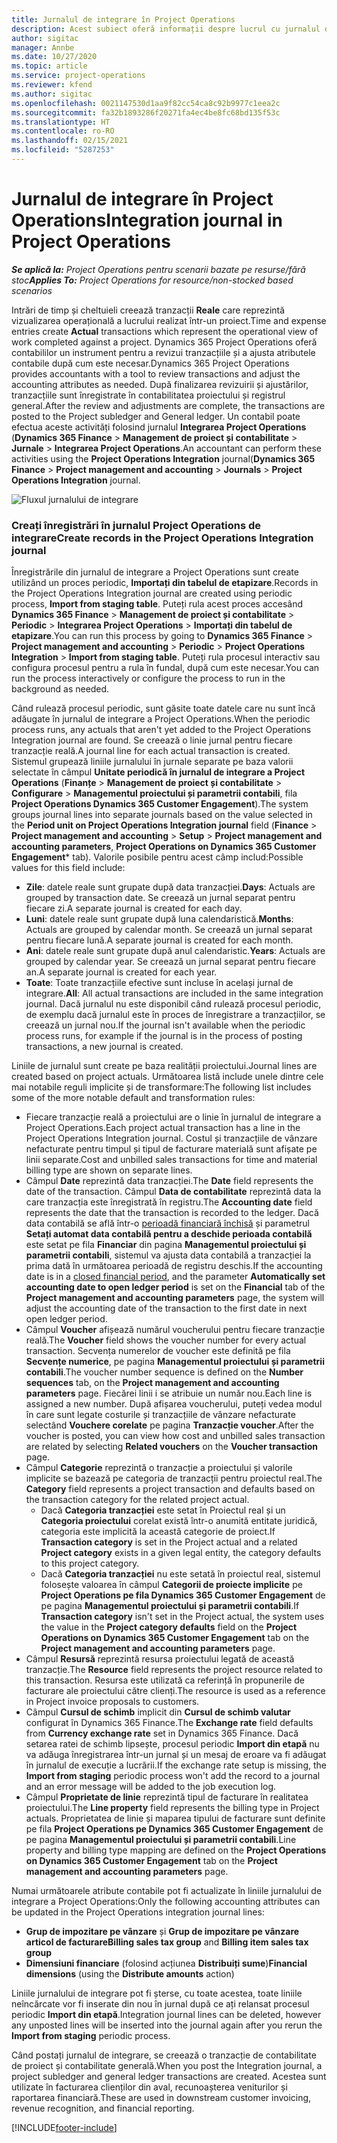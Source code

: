 ```yaml
---
title: Jurnalul de integrare în Project Operations
description: Acest subiect oferă informații despre lucrul cu jurnalul de integrare în Project Operations.
author: sigitac
manager: Annbe
ms.date: 10/27/2020
ms.topic: article
ms.service: project-operations
ms.reviewer: kfend
ms.author: sigitac
ms.openlocfilehash: 0021147530d1aa9f82cc54ca8c92b9977c1eea2c
ms.sourcegitcommit: fa32b1893286f20271fa4ec4be8fc68bd135f53c
ms.translationtype: HT
ms.contentlocale: ro-RO
ms.lasthandoff: 02/15/2021
ms.locfileid: "5287253"
---
```

# <a name="integration-journal-in-project-operations"></a><span data-ttu-id="9a980-103">Jurnalul de integrare în Project Operations</span><span class="sxs-lookup"><span data-stu-id="9a980-103">Integration journal in Project Operations</span></span>

<span data-ttu-id="9a980-104">_**Se aplică la:** Project Operations pentru scenarii bazate pe resurse/fără stoc_</span><span class="sxs-lookup"><span data-stu-id="9a980-104">_**Applies To:** Project Operations for resource/non-stocked based scenarios_</span></span>

<span data-ttu-id="9a980-105">Intrări de timp și cheltuieli creează tranzacții **Reale** care reprezintă vizualizarea operațională a lucrului realizat într-un proiect.</span><span class="sxs-lookup"><span data-stu-id="9a980-105">Time and expense entries create **Actual** transactions which represent the operational view of work completed against a project.</span></span> <span data-ttu-id="9a980-106">Dynamics 365 Project Operations oferă contabililor un instrument pentru a revizui tranzacțiile și a ajusta atributele contabile după cum este necesar.</span><span class="sxs-lookup"><span data-stu-id="9a980-106">Dynamics 365 Project Operations provides accountants with a tool to review transactions and adjust the accounting attributes as needed.</span></span> <span data-ttu-id="9a980-107">După finalizarea revizuirii și ajustărilor, tranzacțiile sunt înregistrate în contabilitatea proiectului și registrul general.</span><span class="sxs-lookup"><span data-stu-id="9a980-107">After the review and adjustments are complete, the transactions are posted to the Project subledger and General ledger.</span></span> <span data-ttu-id="9a980-108">Un contabil poate efectua aceste activități folosind jurnalul **Integrarea Project Operations** (**Dynamics 365 Finance** > **Management de proiect și contabilitate** > **Jurnale** > **Integrarea Project Operations**.</span><span class="sxs-lookup"><span data-stu-id="9a980-108">An accountant can perform these activities using the **Project Operations Integration** journal(**Dynamics 365 Finance** > **Project management and accounting** > **Journals** > **Project Operations Integration** journal.</span></span>

![Fluxul jurnalului de integrare](./media/IntegrationJournal.png)

### <a name="create-records-in-the-project-operations-integration-journal"></a><span data-ttu-id="9a980-110">Creați înregistrări în jurnalul Project Operations de integrare</span><span class="sxs-lookup"><span data-stu-id="9a980-110">Create records in the Project Operations Integration journal</span></span>

<span data-ttu-id="9a980-111">Înregistrările din jurnalul de integrare a Project Operations sunt create utilizând un proces periodic, **Importați din tabelul de etapizare**.</span><span class="sxs-lookup"><span data-stu-id="9a980-111">Records in the Project Operations Integration journal are created using periodic process, **Import from staging table**.</span></span> <span data-ttu-id="9a980-112">Puteți rula acest proces accesând **Dynamics 365 Finance** > **Management de proiect și contabilitate** > **Periodic** > **Integrarea Project Operations** > **Importați din tabelul de etapizare**.</span><span class="sxs-lookup"><span data-stu-id="9a980-112">You can run this process by going to **Dynamics 365 Finance** > **Project management and accounting** > **Periodic** > **Project Operations Integration** > **Import from staging table**.</span></span> <span data-ttu-id="9a980-113">Puteți rula procesul interactiv sau configura procesul pentru a rula în fundal, după cum este necesar.</span><span class="sxs-lookup"><span data-stu-id="9a980-113">You can run the process interactively or configure the process to run in the background as needed.</span></span>

<span data-ttu-id="9a980-114">Când rulează procesul periodic, sunt găsite toate datele care nu sunt încă adăugate în jurnalul de integrare a Project Operations.</span><span class="sxs-lookup"><span data-stu-id="9a980-114">When the periodic process runs, any actuals that aren't yet added to the Project Operations Integration journal are found.</span></span> <span data-ttu-id="9a980-115">Se creează o linie jurnal pentru fiecare tranzacție reală.</span><span class="sxs-lookup"><span data-stu-id="9a980-115">A journal line for each actual transaction is created.</span></span>
<span data-ttu-id="9a980-116">Sistemul grupează liniile jurnalului în jurnale separate pe baza valorii selectate în câmpul **Unitate periodică în jurnalul de integrare a Project Operations** (**Finanțe** > **Management de proiect și contabilitate** > **Configurare** > **Managementul proiectului și parametrii contabili**, fila **Project Operations Dynamics 365 Customer Engagement**).</span><span class="sxs-lookup"><span data-stu-id="9a980-116">The system groups journal lines into separate journals based on the value selected in the **Period unit on Project Operations Integration journal** field (**Finance** > **Project management and accounting** > **Setup** > **Project management and accounting parameters**, **Project Operations on Dynamics 365 Customer Engagement**\* tab).</span></span> <span data-ttu-id="9a980-117">Valorile posibile pentru acest câmp includ:</span><span class="sxs-lookup"><span data-stu-id="9a980-117">Possible values for this field include:</span></span>

  - <span data-ttu-id="9a980-118">**Zile**: datele reale sunt grupate după data tranzacției.</span><span class="sxs-lookup"><span data-stu-id="9a980-118">**Days**: Actuals are grouped by transaction date.</span></span> <span data-ttu-id="9a980-119">Se creează un jurnal separat pentru fiecare zi.</span><span class="sxs-lookup"><span data-stu-id="9a980-119">A separate journal is created for each day.</span></span>
  - <span data-ttu-id="9a980-120">**Luni**: datele reale sunt grupate după luna calendaristică.</span><span class="sxs-lookup"><span data-stu-id="9a980-120">**Months**: Actuals are grouped by calendar month.</span></span> <span data-ttu-id="9a980-121">Se creează un jurnal separat pentru fiecare lună.</span><span class="sxs-lookup"><span data-stu-id="9a980-121">A separate journal is created for each month.</span></span>
  - <span data-ttu-id="9a980-122">**Ani**: datele reale sunt grupate după anul calendaristic.</span><span class="sxs-lookup"><span data-stu-id="9a980-122">**Years**: Actuals are grouped by calendar year.</span></span> <span data-ttu-id="9a980-123">Se creează un jurnal separat pentru fiecare an.</span><span class="sxs-lookup"><span data-stu-id="9a980-123">A separate journal is created for each year.</span></span>
  - <span data-ttu-id="9a980-124">**Toate**: Toate tranzacțiile efective sunt incluse în același jurnal de integrare.</span><span class="sxs-lookup"><span data-stu-id="9a980-124">**All**: All actual transactions are included in the same integration journal.</span></span> <span data-ttu-id="9a980-125">Dacă jurnalul nu este disponibil când rulează procesul periodic, de exemplu dacă jurnalul este în proces de înregistrare a tranzacțiilor, se creează un jurnal nou.</span><span class="sxs-lookup"><span data-stu-id="9a980-125">If the journal isn't available when the periodic process runs, for example if the journal is in the process of posting transactions, a new journal is created.</span></span>

<span data-ttu-id="9a980-126">Liniile de jurnalul sunt create pe baza realității proiectului.</span><span class="sxs-lookup"><span data-stu-id="9a980-126">Journal lines are created based on project actuals.</span></span> <span data-ttu-id="9a980-127">Următoarea listă include unele dintre cele mai notabile reguli implicite și de transformare:</span><span class="sxs-lookup"><span data-stu-id="9a980-127">The following list includes some of the more notable default and transformation rules:</span></span>

  - <span data-ttu-id="9a980-128">Fiecare tranzacție reală a proiectului are o linie în jurnalul de integrare a Project Operations.</span><span class="sxs-lookup"><span data-stu-id="9a980-128">Each project actual transaction has a line in the Project Operations Integration journal.</span></span> <span data-ttu-id="9a980-129">Costul și tranzacțiile de vânzare nefacturate pentru timpul și tipul de facturare materială sunt afișate pe linii separate.</span><span class="sxs-lookup"><span data-stu-id="9a980-129">Cost and unbilled sales transactions for time and material billing type are shown on separate lines.</span></span>
  - <span data-ttu-id="9a980-130">Câmpul **Date** reprezintă data tranzacției.</span><span class="sxs-lookup"><span data-stu-id="9a980-130">The **Date** field represents the date of the transaction.</span></span> <span data-ttu-id="9a980-131">Câmpul **Data de contabilitate** reprezintă data la care tranzacția este înregistrată în registru.</span><span class="sxs-lookup"><span data-stu-id="9a980-131">The **Accounting date** field represents the date that the transaction is recorded to the ledger.</span></span> <span data-ttu-id="9a980-132">Dacă data contabilă se află într-o [perioadă financiară închisă](https://docs.microsoft.com/dynamics365/finance/general-ledger/close-general-ledger-at-period-end) și parametrul **Setați automat data contabilă pentru a deschide perioada contabilă** este setat pe fila **Financiar** din pagina **Managementul proiectului și parametrii contabili**, sistemul va ajusta data contabilă a tranzacției la prima dată în următoarea perioadă de registru deschis.</span><span class="sxs-lookup"><span data-stu-id="9a980-132">If the accounting date is in a [closed financial period](https://docs.microsoft.com/dynamics365/finance/general-ledger/close-general-ledger-at-period-end), and the parameter **Automatically set accounting date to open ledger period** is set on the **Financial** tab of the **Project management and accounting parameters** page, the system will adjust the accounting date of the transaction to the first date in next open ledger period.</span></span>
  - <span data-ttu-id="9a980-133">Câmpul **Voucher** afișează numărul voucherului pentru fiecare tranzacție reală.</span><span class="sxs-lookup"><span data-stu-id="9a980-133">The **Voucher** field shows the voucher number for every actual transaction.</span></span> <span data-ttu-id="9a980-134">Secvența numerelor de voucher este definită pe fila **Secvențe numerice**, pe pagina **Managementul proiectului și parametrii contabili**.</span><span class="sxs-lookup"><span data-stu-id="9a980-134">The voucher number sequence is defined on the **Number sequences** tab, on the **Project management and accounting parameters** page.</span></span> <span data-ttu-id="9a980-135">Fiecărei linii i se atribuie un număr nou.</span><span class="sxs-lookup"><span data-stu-id="9a980-135">Each line is assigned a new number.</span></span> <span data-ttu-id="9a980-136">După afișarea voucherului, puteți vedea modul în care sunt legate costurile și tranzacțiile de vânzare nefacturate selectând **Vouchere corelate** pe pagina **Tranzacție voucher**.</span><span class="sxs-lookup"><span data-stu-id="9a980-136">After the voucher is posted, you can view how cost and unbilled sales transaction are related by selecting **Related vouchers** on the **Voucher transaction** page.</span></span>
  - <span data-ttu-id="9a980-137">Câmpul **Categorie** reprezintă o tranzacție a proiectului și valorile implicite se bazează pe categoria de tranzacții pentru proiectul real.</span><span class="sxs-lookup"><span data-stu-id="9a980-137">The **Category** field represents a project transaction and defaults based on the transaction category for the related project actual.</span></span>
    - <span data-ttu-id="9a980-138">Dacă **Categoria tranzacției** este setat în Proiectul real și un **Categoria proiectului** corelat există într-o anumită entitate juridică, categoria este implicită la această categorie de proiect.</span><span class="sxs-lookup"><span data-stu-id="9a980-138">If **Transaction category** is set in the Project actual and a related **Project category** exists in a given legal entity, the category defaults to this project category.</span></span>
    - <span data-ttu-id="9a980-139">Dacă **Categoria tranzacției** nu este setată în proiectul real, sistemul folosește valoarea în câmpul **Categorii de proiecte implicite** pe **Project Operations pe fila Dynamics 365 Customer Engagement** de pe pagina **Managementul proiectului și parametrii contabili**.</span><span class="sxs-lookup"><span data-stu-id="9a980-139">If **Transaction category** isn't set in the Project actual, the system uses the value in the **Project category defaults** field on the **Project Operations on Dynamics 365 Customer Engagement** tab on the **Project management and accounting parameters** page.</span></span>
  - <span data-ttu-id="9a980-140">Câmpul **Resursă** reprezintă resursa proiectului legată de această tranzacție.</span><span class="sxs-lookup"><span data-stu-id="9a980-140">The **Resource** field represents the project resource related to this transaction.</span></span> <span data-ttu-id="9a980-141">Resursa este utilizată ca referință în propunerile de facturare ale proiectului către clienți.</span><span class="sxs-lookup"><span data-stu-id="9a980-141">The resource is used as a reference in Project invoice proposals to customers.</span></span>
  - <span data-ttu-id="9a980-142">Câmpul **Cursul de schimb** implicit din **Cursul de schimb valutar** configurat în Dynamics 365 Finance.</span><span class="sxs-lookup"><span data-stu-id="9a980-142">The **Exchange rate** field defaults from **Currency exchange rate** set in Dynamics 365 Finance.</span></span> <span data-ttu-id="9a980-143">Dacă setarea ratei de schimb lipsește, procesul periodic **Import din etapă** nu va adăuga înregistrarea într-un jurnal și un mesaj de eroare va fi adăugat în jurnalul de execuție a lucrării.</span><span class="sxs-lookup"><span data-stu-id="9a980-143">If the exchange rate setup is missing, the **Import from staging** periodic process won't add the record to a journal and an error message will be added to the job execution log.</span></span>
  - <span data-ttu-id="9a980-144">Câmpul **Proprietate de linie** reprezintă tipul de facturare în realitatea proiectului.</span><span class="sxs-lookup"><span data-stu-id="9a980-144">The **Line property** field represents the billing type in Project actuals.</span></span> <span data-ttu-id="9a980-145">Proprietatea de linie și maparea tipului de facturare sunt definite pe fila **Project Operations pe Dynamics 365 Customer Engagement** de pe pagina **Managementul proiectului și parametrii contabili**.</span><span class="sxs-lookup"><span data-stu-id="9a980-145">Line property and billing type mapping are defined on the **Project Operations on Dynamics 365 Customer Engagement** tab on the **Project management and accounting parameters** page.</span></span>

<span data-ttu-id="9a980-146">Numai următoarele atribute contabile pot fi actualizate în liniile jurnalului de integrare a Project Operations:</span><span class="sxs-lookup"><span data-stu-id="9a980-146">Only the following accounting attributes can be updated in the Project Operations integration journal lines:</span></span>

- <span data-ttu-id="9a980-147">**Grup de impozitare pe vânzare** și **Grup de impozitare pe vânzare articol de facturare**</span><span class="sxs-lookup"><span data-stu-id="9a980-147">**Billing sales tax group** and **Billing item sales tax group**</span></span>
- <span data-ttu-id="9a980-148">**Dimensiuni financiare** (folosind acțiunea **Distribuiți sume**)</span><span class="sxs-lookup"><span data-stu-id="9a980-148">**Financial dimensions** (using the **Distribute amounts** action)</span></span>

<span data-ttu-id="9a980-149">Liniile jurnalului de integrare pot fi șterse, cu toate acestea, toate liniile neîncărcate vor fi inserate din nou în jurnal după ce ați relansat procesul periodic **Import din etapă**.</span><span class="sxs-lookup"><span data-stu-id="9a980-149">Integration journal lines can be deleted, however any unposted lines will be inserted into the journal again after you rerun the **Import from staging** periodic process.</span></span>

<span data-ttu-id="9a980-150">Când postați jurnalul de integrare, se creează o tranzacție de contabilitate de proiect și contabilitate generală.</span><span class="sxs-lookup"><span data-stu-id="9a980-150">When you post the Integration journal, a project subledger and general ledger transactions are created.</span></span> <span data-ttu-id="9a980-151">Acestea sunt utilizate în facturarea clienților din aval, recunoașterea veniturilor și raportarea financiară.</span><span class="sxs-lookup"><span data-stu-id="9a980-151">These are used in downstream customer invoicing, revenue recognition, and financial reporting.</span></span>


[!INCLUDE[footer-include](../includes/footer-banner.md)]